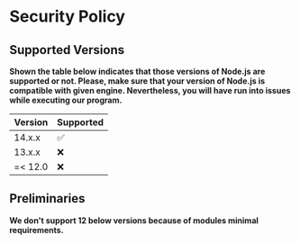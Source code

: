 # Security Policy

## Supported Versions

**Shown the table below indicates that those versions of Node.js are supported or not. Please, make sure that your version
of Node.js is compatible with given engine. Nevertheless, you will have run into issues while executing our program.**

| Version | Supported          |
| ------- | ------------------ |
| 14.x.x  | :white_check_mark: |
| 13.x.x  | :x: |
| =< 12.0 | :x:                |

## Preliminaries

**We don't support 12 below versions because of modules minimal requirements.**
